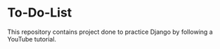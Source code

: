 # To-Do-List
This repository contains project done to practice Django by following a YouTube tutorial.
